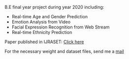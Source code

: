 B.E final year project during year 2020 including:

- Real-time Age and Gender Prediction
- Emotion Analysis from Video
- Facial Expression Recognition from Web Stream
- Real-time Ethnicity Prediction

Paper published in IJRASET:
[Click here](http://www.ijraset.com/fileserve.php?FID=29636)

For the necessary weight and dataset files, send me a [mail](mailto:vivekhere01@gmail.com)
